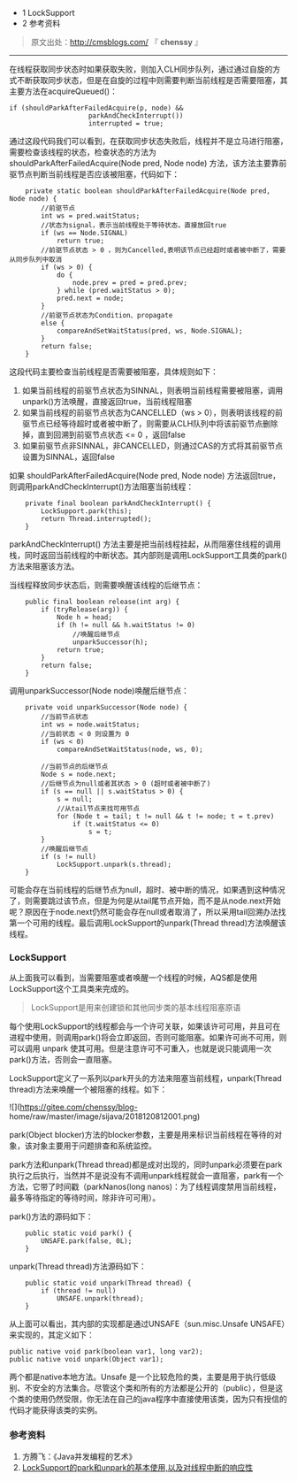   * 1 LockSupport
  * 2 参考资料

> 原文出处：<http://cmsblogs.com/> 『 **chenssy** 』

* * *

在线程获取同步状态时如果获取失败，则加入CLH同步队列，通过通过自旋的方式不断获取同步状态，但是在自旋的过程中则需要判断当前线程是否需要阻塞，其主要方法在acquireQueued()：

    
    
    if (shouldParkAfterFailedAcquire(p, node) &&
                        parkAndCheckInterrupt())
                        interrupted = true;
    

通过这段代码我们可以看到，在获取同步状态失败后，线程并不是立马进行阻塞，需要检查该线程的状态，检查状态的方法为
shouldParkAfterFailedAcquire(Node pred, Node node)
方法，该方法主要靠前驱节点判断当前线程是否应该被阻塞，代码如下：

    
    
        private static boolean shouldParkAfterFailedAcquire(Node pred, Node node) {
            //前驱节点
            int ws = pred.waitStatus;
            //状态为signal，表示当前线程处于等待状态，直接放回true
            if (ws == Node.SIGNAL)
                return true;
            //前驱节点状态 > 0 ，则为Cancelled,表明该节点已经超时或者被中断了，需要从同步队列中取消
            if (ws > 0) {
                do {
                    node.prev = pred = pred.prev;
                } while (pred.waitStatus > 0);
                pred.next = node;
            }
            //前驱节点状态为Condition、propagate
            else {
                compareAndSetWaitStatus(pred, ws, Node.SIGNAL);
            }
            return false;
        }
    

这段代码主要检查当前线程是否需要被阻塞，具体规则如下：

  1. 如果当前线程的前驱节点状态为SINNAL，则表明当前线程需要被阻塞，调用unpark()方法唤醒，直接返回true，当前线程阻塞
  2. 如果当前线程的前驱节点状态为CANCELLED（ws > 0），则表明该线程的前驱节点已经等待超时或者被中断了，则需要从CLH队列中将该前驱节点删除掉，直到回溯到前驱节点状态 <= 0 ，返回false
  3. 如果前驱节点非SINNAL，非CANCELLED，则通过CAS的方式将其前驱节点设置为SINNAL，返回false

如果 shouldParkAfterFailedAcquire(Node pred, Node node)
方法返回true，则调用parkAndCheckInterrupt()方法阻塞当前线程：

    
    
        private final boolean parkAndCheckInterrupt() {
            LockSupport.park(this);
            return Thread.interrupted();
        }
    

parkAndCheckInterrupt()
方法主要是把当前线程挂起，从而阻塞住线程的调用栈，同时返回当前线程的中断状态。其内部则是调用LockSupport工具类的park()方法来阻塞该方法。

当线程释放同步状态后，则需要唤醒该线程的后继节点：

    
    
        public final boolean release(int arg) {
            if (tryRelease(arg)) {
                Node h = head;
                if (h != null && h.waitStatus != 0)
                    //唤醒后继节点
                    unparkSuccessor(h);
                return true;
            }
            return false;
        }
    

调用unparkSuccessor(Node node)唤醒后继节点：

    
    
        private void unparkSuccessor(Node node) {
            //当前节点状态
            int ws = node.waitStatus;
            //当前状态 < 0 则设置为 0
            if (ws < 0)
                compareAndSetWaitStatus(node, ws, 0);
    
            //当前节点的后继节点
            Node s = node.next;
            //后继节点为null或者其状态 > 0 (超时或者被中断了)
            if (s == null || s.waitStatus > 0) {
                s = null;
                //从tail节点来找可用节点
                for (Node t = tail; t != null && t != node; t = t.prev)
                    if (t.waitStatus <= 0)
                        s = t;
            }
            //唤醒后继节点
            if (s != null)
                LockSupport.unpark(s.thread);
        }
    

可能会存在当前线程的后继节点为null，超时、被中断的情况，如果遇到这种情况了，则需要跳过该节点，但是为何是从tail尾节点开始，而不是从node.next开始呢？原因在于node.next仍然可能会存在null或者取消了，所以采用tail回溯办法找第一个可用的线程。最后调用LockSupport的unpark(Thread
thread)方法唤醒该线程。

### LockSupport

从上面我可以看到，当需要阻塞或者唤醒一个线程的时候，AQS都是使用LockSupport这个工具类来完成的。

> LockSupport是用来创建锁和其他同步类的基本线程阻塞原语

每个使用LockSupport的线程都会与一个许可关联，如果该许可可用，并且可在进程中使用，则调用park()将会立即返回，否则可能阻塞。如果许可尚不可用，则可以调用
unpark 使其可用。但是注意许可不可重入，也就是说只能调用一次park()方法，否则会一直阻塞。

LockSupport定义了一系列以park开头的方法来阻塞当前线程，unpark(Thread thread)方法来唤醒一个被阻塞的线程。如下：

![](https://gitee.com/chenssy/blog-
home/raw/master/image/sijava/2018120812001.png)

park(Object blocker)方法的blocker参数，主要是用来标识当前线程在等待的对象，该对象主要用于问题排查和系统监控。

park方法和unpark(Thread
thread)都是成对出现的，同时unpark必须要在park执行之后执行，当然并不是说没有不调用unpark线程就会一直阻塞，park有一个方法，它带了时间戳（parkNanos(long
nanos)：为了线程调度禁用当前线程，最多等待指定的等待时间，除非许可可用）。

park()方法的源码如下：

    
    
        public static void park() {
            UNSAFE.park(false, 0L);
        }
    

unpark(Thread thread)方法源码如下：

    
    
        public static void unpark(Thread thread) {
            if (thread != null)
                UNSAFE.unpark(thread);
        }
    

从上面可以看出，其内部的实现都是通过UNSAFE（sun.misc.Unsafe UNSAFE）来实现的，其定义如下：

    
    
    public native void park(boolean var1, long var2);
    public native void unpark(Object var1);
    

两个都是native本地方法。Unsafe
是一个比较危险的类，主要是用于执行低级别、不安全的方法集合。尽管这个类和所有的方法都是公开的（public），但是这个类的使用仍然受限，你无法在自己的java程序中直接使用该类，因为只有授信的代码才能获得该类的实例。

### 参考资料

  1. 方腾飞：《Java并发编程的艺术》
  2. [LockSupport的park和unpark的基本使用,以及对线程中断的响应性](http://www.tuicool.com/articles/MveUNzF)


